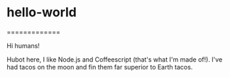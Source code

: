 # hello-world
=============

Hi humans!

Hubot here, I like Node.js and Coffeescript (that's what I'm made of!).
I've had tacos on the moon and fin them far superior to Earth tacos.
